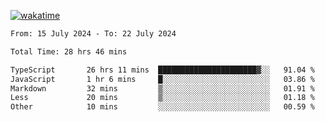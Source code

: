 [![wakatime](https://wakatime.com/badge/user/702d7a0d-6421-40c6-be4d-9b18f6ca91d5.svg)](https://wakatime.com/@702d7a0d-6421-40c6-be4d-9b18f6ca91d5)

<!--START_SECTION:waka-->

```txt
From: 15 July 2024 - To: 22 July 2024

Total Time: 28 hrs 46 mins

TypeScript       26 hrs 11 mins  ██████████████████████▓░░   91.04 %
JavaScript       1 hr 6 mins     █░░░░░░░░░░░░░░░░░░░░░░░░   03.86 %
Markdown         32 mins         ▒░░░░░░░░░░░░░░░░░░░░░░░░   01.91 %
Less             20 mins         ▒░░░░░░░░░░░░░░░░░░░░░░░░   01.18 %
Other            10 mins         ░░░░░░░░░░░░░░░░░░░░░░░░░   00.59 %
```

<!--END_SECTION:waka-->